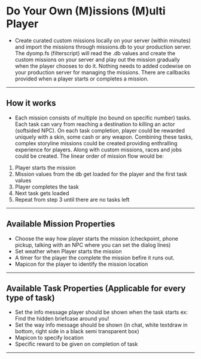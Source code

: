 #  Do Your Own (M)issions (M)ulti Player

- Create curated custom missions locally on your server (within minutes) and import the missions through missions.db to your production server. The dyomp.fs (filterscript)  will read the .db values and create the custom missions on your server and play out the mission gradually when the player chooses to do it. Nothing needs to added codewise on your production server for managing the missions. There are callbacks provided when a player starts or completes a mission. 

------------


## How it works

- Each mission consists of multiple (no bound on specific number) tasks. Each task can vary from reaching a destination to killing an actor (softsided NPC). On each task completion, player could be rewarded uniquely with a skin, some cash or any weapon. Combining these tasks, complex storyline missions could be created providing enthralling experience for players. Along with custom missions, races and jobs could be created. 
The linear order of mission flow would be:
1. Player starts the mission
2. Mission values from the db get loaded for the player and the first task values
3. Player completes the task
4. Next task gets loaded 
5. Repeat from step 3 until there are no tasks left


------------

## Available Mission Properties 

- Choose the way how player starts the mission (checkpoint, phone pickup, talking with an NPC where you can set the dialog lines)
- Set weather when Player starts the mission
- A timer for the player the complete the mission befire it runs out.
- Mapicon for the player to identify the mission location


------------

## Available Task Properties (Applicable for every type of task)

- Set the info message player should be shown when the task starts ex: Find the hidden briefcase around you!
- Set the way info message should be shown (in chat, white textdraw in bottom, right side in a black semi transparent box)
- Mapicon to specify location 
- Specific reward to be given on completion of task


------------





